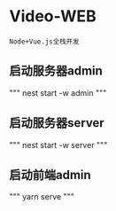 # Video-WEB
    Node+Vue.js全栈开发
## 启动服务器admin
"""
nest start -w admin
"""
## 启动服务器server
"""
nest start -w server
"""
## 启动前端admin
"""
yarn serve
"""